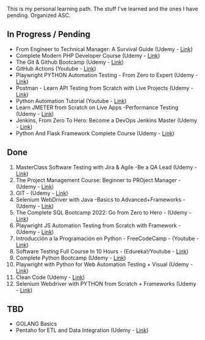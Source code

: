 This is my personal learning path. The stuff I've learned and the ones I have pending. Organized ASC. 

## In Progress / Pending
- From Engineer to Technical Manager: A Survival Guide (Udemy - [Link](https://www.udemy.com/course/from-engineer-to-technical-manager-a-survival-guide/))
- Complete Modern PHP Developer Course (Udemy - [Link](https://www.udemy.com/course/complete-modern-php-developer/?couponCode=ST6MT60525G3))
- The Git & Github Bootcamp (Udemy - [Link](https://www.udemy.com/course/git-and-github-bootcamp/))
- GitHub Actions (Youtube - [Link](https://www.youtube.com/watch?v=R8_veQiYBjI))
- Playwright PYTHON Automation Testing - From Zero to Expert (Udemy - [Link](https://www.udemy.com/course/playwright-python-automation-testing-pytest))
- Postman - Learn API Testing from Scratch with Live Projects (Udemy - [Link](https://www.udemy.com/course/postman-api-automation-testing-with-javascript/))
- Python Automation Tutorial (Youtube - [Link](https://www.youtube.com/watch?v=s8XjEuplx_U))
- Learn JMETER from Scratch on Live Apps -Performance Testing (Udemy - [Link](https://www.udemy.com/course/learn-jmeter-from-scratch-performance-load-testing-tool/))
- Jenkins, From Zero To Hero: Become a DevOps Jenkins Master (Udemy - [Link](https://www.udemy.com/course/jenkins-from-zero-to-hero/))
- Python And Flask Framework Complete Course (Udemy - [Link](https://www.udemy.com/course/flask-framework-complete-course-for-beginners/))


## Done
1. MasterClass Software Testing with Jira & Agile -Be a QA Lead (Udemy - [Link](https://www.udemy.com/course/learn-software-testing-in-practical-become-a-qa-expert/))
2. The Project Management Course: Beginner to PROject Manager - (Udemy - [Link](https://www.udemy.com/course/the-project-management-course-beginner-to-project-manager/))
2. GIT - (Udemy - [Link](https://www.udemy.com/course/git-expert-4-hours/))
3. Selenium WebDriver with Java -Basics to Advanced+Frameworks - (Udemy - [Link](https://www.udemy.com/course/selenium-real-time-examplesinterview-questions/))
4. The Complete SQL Bootcamp 2022: Go from Zero to Hero - (Udemy - [Link](https://www.udemy.com/course/the-complete-sql-bootcamp/))
5. Playwright JS Automation Testing from Scratch with Framework - (Udemy - [Link](https://www.udemy.com/course/playwright-tutorials-automation-testing/))
6. Introducción a la Programación en Python - FreeCodeCamp - (Youtube - [Link](https://www.youtube.com/watch?v=DLikpfc64cA&list=PL_alpKV82zponmQ-W4NN3fDxHc244glng&index=1))
7. Software Testing Full Course In 10 Hours - (Edureka!/Youtube - [Link](https://www.youtube.com/watch?v=sO8eGL6SFsA))
8. Complete Python Bootcamp (Udemy - [Link](https://www.udemy.com/course/complete-python-bootcamp))
9. Playwright with Python for Web Automation Testing + Visual (Udemy - [Link](https://www.udemy.com/course/playwright-with-python-for-web-automation-testing/))
10. Clean Code (Udemy - [Link](https://www.udemy.com/course/writing-clean-code/))
11. Selenium Webdriver with PYTHON from Scratch + Frameworks (Udemy - [Link](https://www.udemy.com/course/learn-selenium-automation-in-easy-python-language/))


## TBD
- GOLANG Basics 
- Pentaho for ETL and Data Integration (Udemy - [Link](https://www.udemy.com/course/pentaho-for-etl-data-integration-masterclass/))
